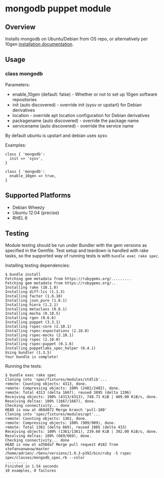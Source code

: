 # mongodb puppet module

## Overview

Installs mongodb on Ubuntu/Debian from OS repo, or alternatively per 10gen [installation documentation](http://www.mongodb.org/display/DOCS/Ubuntu+and+Debian+packages).

## Usage

### class mongodb

Parameters:
* enable_10gen (default: false) - Whether or not to set up 10gen software repositories
* init (auto discovered) - override init (sysv or upstart) for Debian derivatives
* location - override apt location configuration for Debian derivatives
* packagename (auto discovered) - override the package name
* servicename (auto discovered) - override the service name

By default ubuntu is upstart and debian uses sysv.

Examples:

    class { 'mongodb':
      init => 'sysv',
    }

    class { 'mongodb':
      enable_10gen => true,
    }

## Supported Platforms

* Debian Wheezy
* Ubuntu 12.04 (precise)
* RHEL 6

## Testing

Module testing should be run under Bundler with the gem versions as specified
in the Gemfile. Test setup and teardown is handled with rake tasks, so the
supported way of running tests is with `bundle exec rake spec`.

Installing testing dependencies:

    $ bundle install
    Fetching gem metadata from https://rubygems.org/.........
    Fetching gem metadata from https://rubygems.org/..
    Installing rake (10.1.0) 
    Installing diff-lcs (1.1.3) 
    Installing facter (1.6.18) 
    Installing json_pure (1.8.1) 
    Installing hiera (1.2.1) 
    Installing metaclass (0.0.1) 
    Installing mocha (0.10.5) 
    Installing rgen (0.6.6) 
    Installing puppet (3.3.1) 
    Installing rspec-core (2.10.1) 
    Installing rspec-expectations (2.10.0) 
    Installing rspec-mocks (2.10.1) 
    Installing rspec (2.10.0) 
    Installing rspec-puppet (0.1.6) 
    Installing puppetlabs_spec_helper (0.4.1) 
    Using bundler (1.3.5) 
    Your bundle is complete!

Running the tests:

    $ bundle exec rake spec
    Cloning into 'spec/fixtures/modules/stdlib'...
    remote: Counting objects: 4313, done.
    remote: Compressing objects: 100% (2482/2482), done.
    remote: Total 4313 (delta 1667), reused 3895 (delta 1296)
    Receiving objects: 100% (4313/4313), 748.71 KiB | 409.00 KiB/s, done.
    Resolving deltas: 100% (1667/1667), done.
    Checking connectivity... done
    HEAD is now at d60d872 Merge branch 'pull-180'
    Cloning into 'spec/fixtures/modules/apt'...
    remote: Counting objects: 1361, done.
    remote: Compressing objects: 100% (909/909), done.
    remote: Total 1361 (delta 669), reused 1085 (delta 433)
    Receiving objects: 100% (1361/1361), 239.60 KiB | 392.00 KiB/s, done.
    Resolving deltas: 100% (669/669), done.
    Checking connectivity... done
    HEAD is now at a350da7 Merge pull request #182 from stefanvanwouw/master
    /home/adrien/.rbenv/versions/1.9.3-p392/bin/ruby -S rspec spec/classes/mongodb_spec.rb --color
    ..........
    Finished in 1.54 seconds
    10 examples, 0 failures
